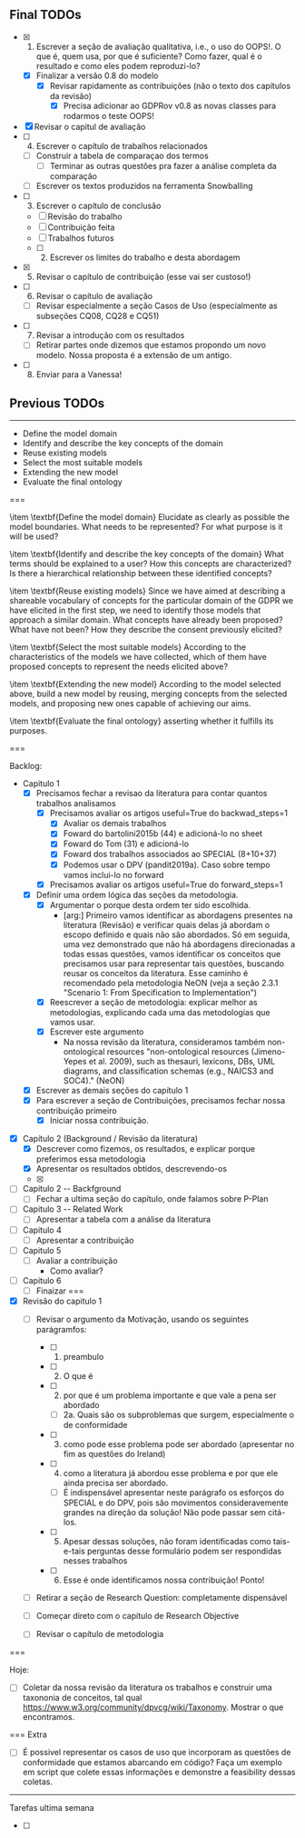 
## Final TODOs

- [x] 1. Escrever a seção de avaliação qualitativa, i.e., o uso do OOPS!. O que é, quem usa, por que é suficiente? Como fazer, qual é o resultado e como eles podem reproduzi-lo?
	- [x] Finalizar a versão 0.8 do modelo
		- [x] Revisar rapidamente as contribuições (não o texto dos capítulos da revisão)
			- [x] Precisa adicionar ao GDPRov v0.8 as novas classes para rodarmos o teste OOPS!
- [x] Revisar o capitul de avaliação
- [ ] 4. Escrever o capítulo de trabalhos relacionados
	- [ ] Construir a tabela de comparaçao dos termos
		- [ ] Terminar as outras questões pra fazer a análise completa da comparação
	- [ ] Escrever os textos produzidos na ferramenta Snowballing
- [ ] 3. Escrever o capítulo de conclusão
	- [ ] Revisão do trabalho
	- [ ] Contribuição feita
	- [ ] Trabalhos futuros
	- [ ] 2. Escrever os limites do trabalho e desta abordagem
- [x] 5. Revisar o capítulo de contribuição (esse vai ser custoso!)
- [ ] 6. Revisar o capítulo de avaliação
	- [ ] Revisar especialmente a seção Casos de Uso (especialmente as subseções CQ08, CQ28 e CQ51)
- [ ] 7. Revisar a introdução com os resultados
	- [ ] Retirar partes onde dizemos que estamos propondo um novo modelo. Nossa proposta é a extensão de um antigo.
- [ ] 8. Enviar para a Vanessa!



## Previous TODOs
---

- Define the model domain
- Identify and describe the key concepts of the domain
- Reuse existing models
- Select the most suitable models
- Extending the new model
- Evaluate the final ontology


===

\item \textbf{Define the model domain} Elucidate as clearly as possible the model boundaries. What needs to be represented? For what purpose is it will be used?

\item \textbf{Identify and describe the key concepts of the domain} What terms should be explained to a user? How this concepts are characterized? Is there a hierarchical relationship between these identified concepts?

\item \textbf{Reuse existing models} Since we have aimed at describing a shareable vocabulary of concepts for the particular domain of the GDPR we have elicited in the first step, we need to identify those models that approach a similar domain. What concepts have already been proposed? What have not been? How they describe the consent previously elicited?

\item \textbf{Select the most suitable models} According to the characteristics of the models we have collected, which of them have proposed concepts to represent the needs elicited above?

\item \textbf{Extending the new model} According to the model selected above, build a new model by reusing, merging concepts from the selected models, and proposing new ones capable of achieving our aims.

\item \textbf{Evaluate the final ontology} asserting whether it fulfills its purposes.

===

Backlog:

- Capitulo 1
    - [x] Precisamos fechar a revisao da literatura para contar quantos trabalhos analisamos
        - [x] Precisamos avaliar os artigos useful=True do backwad_steps=1
            - [x] Avaliar os demais trabalhos
            - [x] Foward do bartolini2015b (44) e adicioná-lo no sheet
            - [x] Foward do Tom (31) e adicioná-lo
            - [x] Foward dos trabalhos associados ao SPECIAL (8+10+37)
            - [x] Podemos usar o DPV (pandit2019a). Caso sobre tempo vamos inclui-lo no forward
        - [x] Precisamos avaliar os artigos useful=True do forward_steps=1
    - [x] Definir uma ordem lógica das seções da metodologia.
        - [x] Argumentar o porque desta ordem ter sido escolhida.
            - [arg:] Primeiro vamos identificar as abordagens presentes na literatura (Revisão) e verificar quais delas já abordam o escopo definido e quais não são abordados. Só em seguida, uma vez demonstrado que não há abordagens direcionadas a todas essas questões, vamos identificar os conceitos que precisamos usar para representar tais questões, buscando reusar os conceitos da literatura. Esse caminho é recomendado pela metodologia NeON (veja a seção 2.3.1 "Scenario 1: From Specification to Implementation")
        - [x] Reescrever a seção de metodologia: explicar melhor as metodologias, explicando cada uma das metodologias que vamos usar.
        - [x] Escrever este argumento
            - Na nossa revisão da literatura, consideramos também non-ontological resources "non-ontological resources (Jimeno-Yepes et al. 2009), such as thesauri, lexicons, DBs, UML diagrams, and classification schemas (e.g., NAICS3 and SOC4)." (NeON)
    - [x] Escrever as demais seções do capítulo 1
    - [x] Para escrever a seção de Contribuições, precisamos fechar nossa contribuição primeiro
        - [x] Iniciar nossa contribuição.
- [x] Capítulo 2 (Background / Revisão da literatura)
    - [x] Descrever como fizemos, os resultados, e explicar porque preferimos essa metodologia
    - [x] Apresentar os resultados obtidos, descrevendo-os
    - [x] 
- [ ] Capitulo 2 -- Backfground
	- [ ] Fechar a ultima seção do capítulo, onde falamos sobre P-Plan
- [ ] Capitulo 3 -- Related Work
	- [ ] Apresentar a tabela com a análise da literatura
- [ ] Capitulo 4
	- [ ] Apresentar a contribuição
- [ ] Capitulo 5
	- [ ] Avaliar a contribuição
		- Como avaliar?
- [ ] Capitulo 6
	- [ ] Finaizar
===
- [x] Revisão do capitulo 1
    - [ ] Revisar o argumento da Motivação, usando os seguintes parágramfos:
        - [ ] 1. preambulo
        - [ ] 2. O que é
        - [ ] 2. por que é um problema importante e que vale a pena ser abordado
            - [ ] 2a. Quais são os subproblemas que surgem, especialmente o de conformidade
        - [ ] 3. como pode esse problema pode ser abordado (apresentar no fim as questões do Ireland)
        - [ ] 4. como a literatura já abordou esse problema e por que ele ainda precisa ser abordado.
            - [ ] É indispensável apresentar neste parágrafo os esforços do SPECIAL e do DPV, pois são movimentos consideravemente grandes na direção da solução! Não pode passar sem citá-los.
        - [ ] 5. Apesar dessas soluções, não foram identificadas como tais-e-tais perguntas desse formulário podem ser respondidas nesses trabalhos
        - [ ] 6. Esse é onde identificamos nossa contribuição! Ponto!
    - [ ] Retirar a seção de Research Question: completamente dispensável
    - [ ] Começar direto com o capítulo de Research Objective
    - [ ] Revisar o capítulo de metodologia


===

Hoje:

- [ ] Coletar da nossa revisão da literatura os trabalhos e construir uma taxononia de conceitos, tal qual https://www.w3.org/community/dpvcg/wiki/Taxonomy. Mostrar o que encontramos.

=== Extra

- [ ] É possivel representar os casos de uso que incorporam as questões de conformidade que estamos abarcando em código? Faça um exemplo em script que colete essas informações e demonstre a feasibility dessas coletas.


----

Tarefas ultima semana

- [ ] 